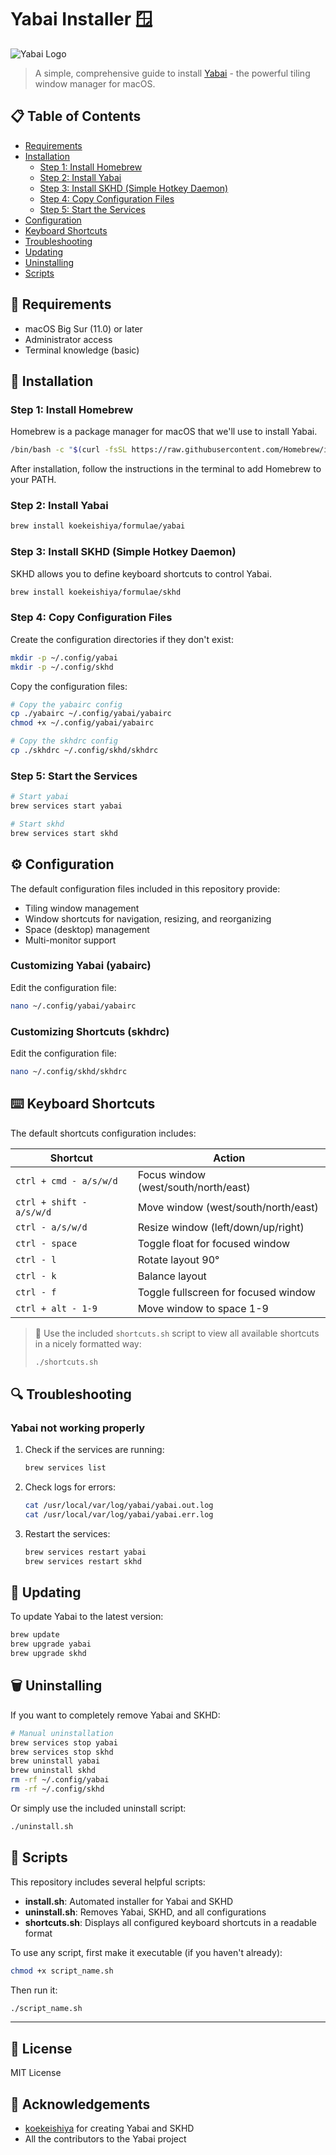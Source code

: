 # Yabai Installer 🪟

![Yabai Logo](assets/yabai-logo.png)

> A simple, comprehensive guide to install [Yabai](https://github.com/koekeishiya/yabai) - the powerful tiling window manager for macOS.

## 📋 Table of Contents
- [Requirements](#requirements)
- [Installation](#installation)
  - [Step 1: Install Homebrew](#step-1-install-homebrew)
  - [Step 2: Install Yabai](#step-2-install-yabai)
  - [Step 3: Install SKHD (Simple Hotkey Daemon)](#step-3-install-skhd)
  - [Step 4: Copy Configuration Files](#step-4-copy-configuration-files)
  - [Step 5: Start the Services](#step-5-start-the-services)
- [Configuration](#configuration)
- [Keyboard Shortcuts](#keyboard-shortcuts)
- [Troubleshooting](#troubleshooting)
- [Updating](#updating)
- [Uninstalling](#uninstalling)
- [Scripts](#scripts)

## 🔧 Requirements
- macOS Big Sur (11.0) or later
- Administrator access
- Terminal knowledge (basic)

## 🚀 Installation

### Step 1: Install Homebrew
Homebrew is a package manager for macOS that we'll use to install Yabai.

```bash
/bin/bash -c "$(curl -fsSL https://raw.githubusercontent.com/Homebrew/install/HEAD/install.sh)"
```

After installation, follow the instructions in the terminal to add Homebrew to your PATH.

### Step 2: Install Yabai

```bash
brew install koekeishiya/formulae/yabai
```

### Step 3: Install SKHD (Simple Hotkey Daemon)
SKHD allows you to define keyboard shortcuts to control Yabai.

```bash
brew install koekeishiya/formulae/skhd
```

### Step 4: Copy Configuration Files
Create the configuration directories if they don't exist:

```bash
mkdir -p ~/.config/yabai
mkdir -p ~/.config/skhd
```

Copy the configuration files:

```bash
# Copy the yabairc config
cp ./yabairc ~/.config/yabai/yabairc
chmod +x ~/.config/yabai/yabairc

# Copy the skhdrc config
cp ./skhdrc ~/.config/skhd/skhdrc
```

### Step 5: Start the Services

```bash
# Start yabai
brew services start yabai

# Start skhd
brew services start skhd
```

## ⚙️ Configuration
The default configuration files included in this repository provide:

- Tiling window management
- Window shortcuts for navigation, resizing, and reorganizing
- Space (desktop) management
- Multi-monitor support

### Customizing Yabai (yabairc)
Edit the configuration file:
```bash
nano ~/.config/yabai/yabairc
```

### Customizing Shortcuts (skhdrc)
Edit the configuration file:
```bash
nano ~/.config/skhd/skhdrc
```

## ⌨️ Keyboard Shortcuts
The default shortcuts configuration includes:

| Shortcut | Action |
|----------|--------|
| `ctrl + cmd - a/s/w/d` | Focus window (west/south/north/east) |
| `ctrl + shift - a/s/w/d` | Move window (west/south/north/east) |
| `ctrl - a/s/w/d` | Resize window (left/down/up/right) |
| `ctrl - space` | Toggle float for focused window |
| `ctrl - l` | Rotate layout 90° |
| `ctrl - k` | Balance layout |
| `ctrl - f` | Toggle fullscreen for focused window |
| `ctrl + alt - 1-9` | Move window to space 1-9 |

> 📝 Use the included `shortcuts.sh` script to view all available shortcuts in a nicely formatted way:
> ```bash
> ./shortcuts.sh
> ```

## 🔍 Troubleshooting

### Yabai not working properly
1. Check if the services are running:
   ```bash
   brew services list
   ```

2. Check logs for errors:
   ```bash
   cat /usr/local/var/log/yabai/yabai.out.log
   cat /usr/local/var/log/yabai/yabai.err.log
   ```

3. Restart the services:
   ```bash
   brew services restart yabai
   brew services restart skhd
   ```

## 🔄 Updating

To update Yabai to the latest version:

```bash
brew update
brew upgrade yabai
brew upgrade skhd
```

## 🗑️ Uninstalling

If you want to completely remove Yabai and SKHD:

```bash
# Manual uninstallation
brew services stop yabai
brew services stop skhd
brew uninstall yabai
brew uninstall skhd
rm -rf ~/.config/yabai
rm -rf ~/.config/skhd
```

Or simply use the included uninstall script:

```bash
./uninstall.sh
```

## 📜 Scripts

This repository includes several helpful scripts:

- **install.sh**: Automated installer for Yabai and SKHD
- **uninstall.sh**: Removes Yabai, SKHD, and all configurations
- **shortcuts.sh**: Displays all configured keyboard shortcuts in a readable format

To use any script, first make it executable (if you haven't already):

```bash
chmod +x script_name.sh
```

Then run it:

```bash
./script_name.sh
```

---

## 📝 License
MIT License

## 🙏 Acknowledgements
- [koekeishiya](https://github.com/koekeishiya) for creating Yabai and SKHD
- All the contributors to the Yabai project 